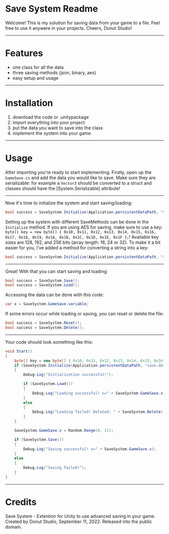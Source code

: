 # Save System Readme
Welcome!
This is my solution for saving data from your game to a file.
Feel free to use it anywere in your projects.
Cheers, Donut Studio!


***
# Features
- one class for all the data
- three saving methods (json, binary, aes)
- easy setup and usage


***
# Installation
1. download the code or .unitypackage
2. import everything into your project
3. put the data you want to save into the class
4. implement the system into your game


***
# Usage
After importing you're ready to start implementing.
Firstly, open up the `GameSave.cs` and add the data you would like to save.
Make sure they are serializable: for example a `Vector3` should be converted to a struct and classes should have the [System.Serializable] attribute!

---
Now it's time to initialize the system and start saving/loading:
```csharp
bool success = SaveSystem.Initialize(Application.persistentDataPath, "save.dat", SaveMethod.json);
```
Setting up the system with different SaveMethods can be done in the `Initialize` method. 
If you are using AES for saving, make sure to use a key: `byte[] key = new byte[] { 0x10, 0x11, 0x12, 0x13, 0x14, 0x15, 0x16, 0x17, 0x18, 0x19, 0x1A, 0x1B, 0x1C, 0x1D, 0x1E, 0x1F };`! Available key sizes are 128, 192, and 256 bits (array length: 16, 24 or 32).
To make it a bit easier for you, I've added a method for converting a string into a key:
```csharp
bool success = SaveSystem.Initialize(Application.persistentDataPath, "save.dat", SaveMethod.aes, "your secret password");
```

---
Great! With that you can start saving and loading:
```csharp
bool success = SaveSystem.Save();
bool success = SaveSystem.Load();
```
Accessing the data can be done with this code:
```csharp
var x = SaveSystem.GameSave.variable;
```

If some errors occur while loading or saving, you can reset or delete the file:
```csharp
bool success = SaveSystem.Reset();
bool success = SaveSystem.Delete();
```

---
Your code should look something like this:
```csharp
void Start()
{
    byte[] key = new byte[] { 0x10, 0x11, 0x12, 0x13, 0x14, 0x15, 0x16, 0x17, 0x18, 0x19, 0x1A, 0x1B, 0x1C, 0x1D, 0x1E, 0x1F };
    if (SaveSystem.Initialize(Application.persistentDataPath, "save.dat", SaveMethod.aes, key))
    {
        Debug.Log("Initialization successful!");

        if (SaveSystem.Load())
        {
            Debug.Log("Loading successful! x=" + SaveSystem.GameSave.x);
        }
        else
        {
            Debug.Log("Loading failed! Deleted: " + SaveSystem.Delete());
        }
    }

    SaveSystem.GameSave.x = Random.Range(0, 11);

    if (SaveSystem.Save())
    {
        Debug.Log("Saving successful! x=" + SaveSystem.GameSave.x);
    }
    else
    {
        Debug.Log("Saving failed!");
    }
}
```


***
# Credits
Save System - Extention for Unity to use advanced saving in your game.
Created by Donut Studio, September 11, 2022.
Released into the public domain.